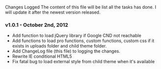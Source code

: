 Changes Logged
The content of this file will be list all the tasks has done. I will update it after the newest version released.

### v1.0.1 - October 2nd, 2012
* Add function to load jQuery library if Google CND not reachable
* Add functions to load pro functions, custom functions, custom css if it exists in uploads folder and child theme folder.
* Add ChangeLog file (this file) to logging the changes.
* Rewrite IE conditional HTML5
* Fix fatal bug to load external style from child theme when it's available
